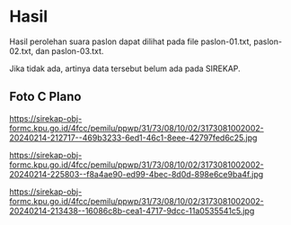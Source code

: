 # Hasil

Hasil perolehan suara paslon dapat dilihat pada file paslon-01.txt, paslon-02.txt, dan paslon-03.txt.

Jika tidak ada, artinya data tersebut belum ada pada SIREKAP.

## Foto C Plano

https://sirekap-obj-formc.kpu.go.id/4fcc/pemilu/ppwp/31/73/08/10/02/3173081002002-20240214-212717--469b3233-6ed1-46c1-8eee-42797fed6c25.jpg

https://sirekap-obj-formc.kpu.go.id/4fcc/pemilu/ppwp/31/73/08/10/02/3173081002002-20240214-225803--f8a4ae90-ed99-4bec-8d0d-898e6ce9ba4f.jpg

https://sirekap-obj-formc.kpu.go.id/4fcc/pemilu/ppwp/31/73/08/10/02/3173081002002-20240214-213438--16086c8b-cea1-4717-9dcc-11a0535541c5.jpg
